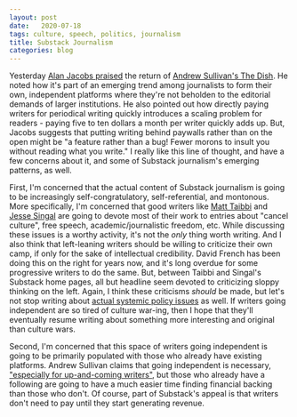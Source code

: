 ```yaml
---
layout: post
date:   2020-07-18
tags: culture, speech, politics, journalism
title: Substack Journalism
categories: blog
---
```


Yesterday [Alan Jacobs praised](https://blog.ayjay.org/return-of-the-dish/) the return of [Andrew Sullivan's The Dish](https://andrewsullivan.substack.com/p/coming-soon). He noted how it's part of an emerging trend among journalists to form their own, independent platforms where they're not beholden to the editorial demands of larger institutions. He also pointed out how directly paying writers for periodical writing quickly introduces a scaling problem for readers - paying five to ten dollars a month per writer quickly adds up. But, Jacobs suggests that putting writing behind paywalls rather than on the open might be "a feature rather than a bug! Fewer morons to insult you without reading what you write." I really like this line of thought, and have a few concerns about it, and some of Substack journalism's emerging patterns, as well.

First, I'm concerned that the actual content of Substack journalism is going to be increasingly self-congratulatory, self-referential, and montonous. More specifically, I'm concerned that good writers like [Matt Taibbi](https://taibbi.substack.com/) and [Jesse Singal](https://jessesingal.substack.com/) are going to devote most of their work to entries about "cancel culture", free speech, academic/journalistic freedom, etc. While discussing these issues is a worthy activity, it's not the _only_ thing worth writing. And I also think that left-leaning writers should be willing to criticize their own camp, if only for the sake of intellectual credibility. David French has been doing this on the right for years now, and it's long overdue for some progressive writers to do the same. But, between Taibbi and Singal's Substack home pages, all but headline seem devoted to criticizing sloppy thinking on the left. Again, I think these criticisms _should_ be made, but let's not stop writing about [actual systemic policy issues](https://taibbi.substack.com/p/where-did-policing-go-wrong) as well. If writers going independent are so tired of culture war-ing, then I hope that they'll eventually resume writing about something more interesting and original than culture wars.

Second, I'm concerned that this space of writers going independent is going to be primarily populated with those who already have existing platforms. Andrew Sullivan claims that going independent is necessary, ["especially for up-and-coming writers"](https://andrewsullivan.substack.com/p/coming-soon), but those who already have a following are going to have a much easier time finding financial backing than those who don't. Of course, part of Substack's appeal is that writers don't need to pay until they start generating revenue.